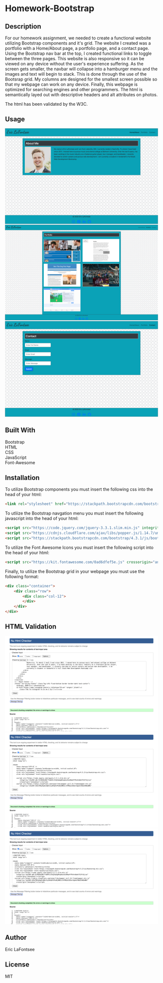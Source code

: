 # Homework-Bootstrap
## Description
For our homework assignment, we needed to create a functional website utilizing Bootstrap components and it's grid.
The website I created was a portfolio with a Home/About page, a portfolio page, and a contact page.
Using the Bootstrap nav bar at the top, I created functional links to toggle between the three pages.
This website is also responsive so it can be viewed on any device without the user's experience suffering. As the screen gets smaller, the navbar will collapse into a hamburger menu and the images and text will begin to stack.
This is done through the use of the Bootsrap grid. My columns are designed for the smallest screen possible so that my webpage can work on any device.
Finally, this webpage is optimized for searching engines and other programmers. The html is semantically layed out with descriptive headers and 
alt attributes on photos.  

The html has been validated by the W3C.

## Usage
![image](assets/Images/homePage.png)
![image](assets/Images/portfolioPage.png)
![image](assets/Images/contactPage.png)

## Built With
Bootstrap  
HTML  
CSS  
JavaScript  
Font-Awesome

## Installation
To utilize Bootstrap components you must insert the following css into the head of your html: 
```html
<link rel="stylesheet" href="https://stackpath.bootstrapcdn.com/bootstrap/4.5.2/css/bootstrap.min.css">
```
To utliize the Bootstrap navgation menu you must insert the following javascript into the head of your html: 

```html
<script src="https://code.jquery.com/jquery-3.3.1.slim.min.js" integrity="sha384-q8i/X+965DzO0rT7abK41JStQIAqVgRVzpbzo5smXKp4YfRvH+8abtTE1Pi6jizo" crossorigin="anonymous"></script>
<script src="https://cdnjs.cloudflare.com/ajax/libs/popper.js/1.14.7/umd/popper.min.js" integrity="sha384-UO2eT0CpHqdSJQ6hJty5KVphtPhzWj9WO1clHTMGa3JDZwrnQq4sF86dIHNDz0W1" crossorigin="anonymous"></script>
<script src="https://stackpath.bootstrapcdn.com/bootstrap/4.3.1/js/bootstrap.min.js" integrity="sha384-JjSmVgyd0p3pXB1rRibZUAYoIIy6OrQ6VrjIEaFf/nJGzIxFDsf4x0xIM+B07jRM" crossorigin="anonymous"></script> 
```

To utilize the Font Awesome Icons you must insert the following script into the head of your html:

 ```html
<script src="https://kit.fontawesome.com/0ad6dfef5e.js" crossorigin="anonymous"></script> 
```

Finally, to utilize the Bootstrap grid in your webpage you must use the following format:

```html
<div class="container">
    <div class="row">
        <div class="col-12">
        </div>
    </div>
</div> 
  ```

## HTML Validation
![image](assets/Images/home-validation.png)
![image](assets/Images/portfolio-validation.png)
![image](assets/Images/contact-validation.png)
 ## Author
 Eric LaFontsee

  ## License
  MIT
